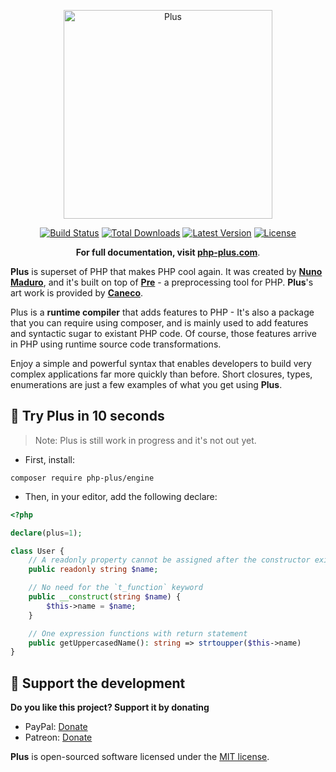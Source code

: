 <p align="center">
  <img src="https://raw.githubusercontent.com/php-plus/art/master/logo.png" width="334" alt="Plus">
  <p align="center">
    <a href="https://travis-ci.org/php-plus/engine"><img src="https://img.shields.io/travis/php-plus/engine/master.svg" alt="Build Status"></a>
    <a href="https://packagist.org/packages/php-plus/engine"><img src="https://poser.pugx.org/php-plus/engine/d/total.svg" alt="Total Downloads"></a>
    <a href="https://packagist.org/packages/php-plus/engine"><img src="https://poser.pugx.org/php-plus/engine/v/stable.svg" alt="Latest Version"></a>
    <a href="https://packagist.org/packages/php-plus/engine"><img src="https://poser.pugx.org/php-plus/engine/license.svg" alt="License"></a>
  </p>
  <p align="center">
    <strong>For full documentation, visit <a href="https://php-plus.com">php-plus.com</a></strong>.
  </p>
</p>

**Plus** is superset of PHP that makes PHP cool again. It was created by
**[Nuno Maduro](https://github.com/nunomaduro)**, and it's built on top of
**[Pre](https://preprocess.io)** - a preprocessing tool for PHP. **Plus**'s art work
is provided by **[Caneco](https://twitter.com/caneco)**.

Plus is a **runtime compiler** that adds features to PHP - It's also a package that you can require using
composer, and is mainly used to add features and syntactic sugar to existant PHP code. Of course, those features
arrive in PHP using runtime source code transformations.

Enjoy a simple and powerful syntax that enables developers to build very complex applications far more quickly
than before. Short closures, types, enumerations are just a few examples of what you get using **Plus**.

## 🚀 Try Plus in 10 seconds

> Note: Plus is still work in progress and it's not out yet.

- First, install:

```
composer require php-plus/engine
```

- Then, in your editor, add the following declare:

```php
<?php

declare(plus=1);

class User {
    // A readonly property cannot be assigned after the constructor exits
    public readonly string $name;

    // No need for the `t_function` keyword
    public __construct(string $name) {
        $this->name = $name;
    }

    // One expression functions with return statement
    public getUppercasedName(): string => strtoupper($this->name)
}
```

## 💖 Support the development
**Do you like this project? Support it by donating**

- PayPal: [Donate](https://www.paypal.com/cgi-bin/webscr?cmd=_s-xclick&hosted_button_id=66BYDWAT92N6L)
- Patreon: [Donate](https://www.patreon.com/nunomaduro)

**Plus** is open-sourced software licensed under the [MIT license](LICENSE.md).
